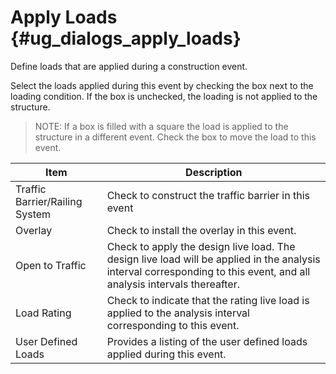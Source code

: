 Apply Loads {#ug_dialogs_apply_loads}
==============================================
Define loads that are applied during a construction event.

Select the loads applied during this event by checking the box next to the loading condition. If the box is unchecked, the loading is not applied to the structure. 

> NOTE: If a box is filled with a square the load is applied to the structure in a different event. Check the box to move the load to this event.

Item | Description
-----|---------------
Traffic Barrier/Railing System | Check to construct the traffic barrier in this event
Overlay | Check to install the overlay in this event.
Open to Traffic | Check to apply the design live load. The design live load will be applied in the analysis interval corresponding to this event, and all analysis intervals thereafter.
Load Rating | Check to indicate that the rating live load is applied to the analysis interval corresponding to this event.
User Defined Loads | Provides a listing of the user defined loads applied during this event.